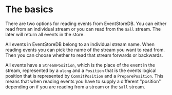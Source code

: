 # The basics

There are two options for reading events from EventStoreDB. You can either read from an individual stream or you can read from the `$all` stream. The later will return all events in the store.

All events in EventStoreDB belong to an individual stream name. When reading events you can pick the name of the stream you want to read from. Then you can choose whether to read that stream forwards or backwards. 

All events have a `StreamPosition`, which is the place of the event in the stream, represented by a `ulong` and a `Position` that is the events logical position that is represented by `CommitPosition` and a `PreparePosition`. This means that when reading events you have to supply a different "position" depending on if you are reading from a stream or the `$all` stream.
